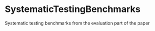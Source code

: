 SystematicTestingBenchmarks
===========================

Systematic testing benchmarks from the evaluation part of the paper
